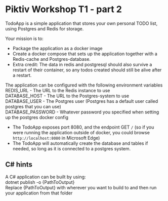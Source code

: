 # Piktiv Workshop T1 - part 2

TodoApp is a simple application that stores your own personal TODO list, using Postgres and Redis for storage.

Your mission is to:
- Package the application as a docker image
- Create a docker compose that sets up the application together with a Redis-cache and Postgres-database.
- Extra credit: The data in redis and postgresql should also survive a restart of their container, so any todos created should still be alive after a restart.

The application can be configured with the following environment variables \
REDIS_URL - The URL to the Redis instance to use \
DATABASE_HOST - The URL to the Postgres-system to use \
DATABASE_USER - The Postgres user (Postgres has a default user called postgres that you can use) \
DATABASE_PASSWORD - Whatever password you specified when setting up the postgres docker config 

- The TodoApp exposes port 8080, and the endpoint GET `/` (so if you were running the application outside of docker, you could browse `http://localhost:8080` in Microsoft Edge)
- The TodoApp will automatically create the database and tables if needed, so long as it is connected to a postgres system.

## C# hints
A C# application can be built by using: \
dotnet publish -o {PathToOutput} \
Replace {PathToOutput} with wherever you want to build to and then run your application from that folder
